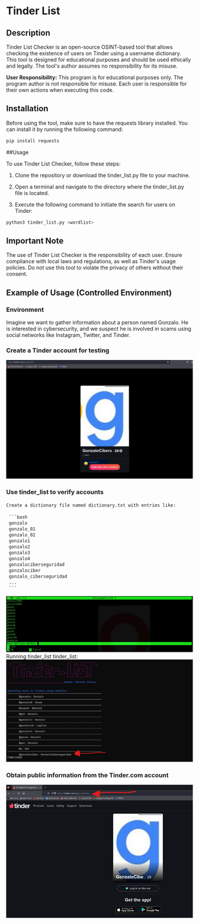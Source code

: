 # Tinder List

## Description

Tinder List Checker is an open-source OSINT-based tool that allows checking the existence of users on Tinder using a username dictionary. This tool is designed for educational purposes and should be used ethically and legally. The tool's author assumes no responsibility for its misuse.

**User Responsibility:**
This program is for educational purposes only.
The program author is not responsible for misuse.
Each user is responsible for their own actions when executing this code.

## Installation

Before using the tool, make sure to have the requests library installed. You can install it by running the following command:

```bash
pip install requests
```

##Usage

To use Tinder List Checker, follow these steps:

1. Clone the repository or download the tinder_list.py file to your machine.

2. Open a terminal and navigate to the directory where the tinder_list.py file is located.

3. Execute the following command to initiate the search for users on Tinder:

```bash
python3 tinder_list.py <wordlist>
```

## Important Note

The use of Tinder List Checker is the responsibility of each user. Ensure compliance with local laws and regulations, as well as Tinder's usage policies. Do not use this tool to violate the privacy of others without their consent.

## Example of Usage (Controlled Environment)

### Environment
Imagine we want to gather information about a person named Gonzalo. He is interested in cybersecurity, and we suspect he is involved in scams using social networks like Instagram, Twitter, and Tinder.

### Create a Tinder account for testing
![Create tinder account](/img/imagen1.jpg)

### Use tinder_list to verify accounts
    Create a dictionary file named dictionary.txt with entries like:

     ```bash
     gonzalo
     gonzalo_01
     gonzalo_02
     gonzalo1
     gonzalo2
     gonzalo3
     gonzalo4
     gonzalociberseguridad
     gonzalociber
     gonzalo_ciberseguridad
     ...
     ```
![Wordlist](/img/imagen2.jpg)
Running tinder_list tinder_list:
![Ejecución de tinder_list](/img/imagen3.jpg)

### Obtain public information from the Tinder.com account
![Check information on tinder](/img/imagen4.jpg)